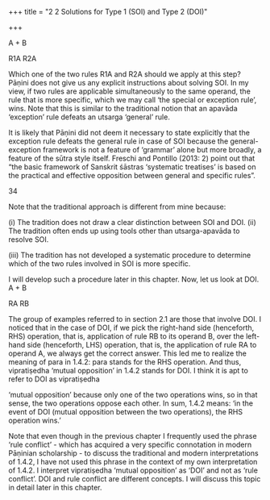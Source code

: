 +++
title = "2 2 Solutions for Type 1 (SOI) and Type 2 (DOI)"

+++

 A + B 

 R1A R2A 

Which one of the two rules R1A and R2A should we apply at this step? Pāṇini does not give us  any explicit instructions about solving SOI. In my view, if two rules are applicable  simultaneously to the same operand, the rule that is more specific, which we may call ‘the special or exception rule’, wins. Note that this is similar to the traditional notion that an  apavāda ‘exception’ rule defeats an utsarga ‘general’ rule.  

It is likely that Pāṇini did not deem it necessary to state explicitly that the exception rule defeats  the general rule in case of SOI because the general-exception framework is not a feature of  ‘grammar’ alone but more broadly, a feature of the sūtra style itself. Freschi and Pontillo (2013:  2) point out that “the basic framework of Sanskrit śāstras ‘systematic treatises’ is based on the  practical and effective opposition between general and specific rules”. 

[^1]: Cardona (1970: 48) does recognize this distinction: “the general condition for vipratiṣedha is, as  noted…that two rules tentatively apply to provide operations which cannot possibly take place  concurrently. The two operations can involve (a) a single operand or (b) different operands.” But he  does not develop this intuition, relying instead on the traditional approach to rule interaction. 

34 

Note that the traditional approach is different from mine because: 

(i) The tradition does not draw a clear distinction between SOI and DOI. (ii) The tradition often ends up using tools other than utsarga-apavāda to resolve SOI.  

(iii) The tradition has not developed a systematic procedure to determine which of the two rules  involved in SOI is more specific.  

I will develop such a procedure later in this chapter. Now, let us look at DOI. A + B 

RA RB 

The group of examples referred to in section 2.1 are those that involve DOI. I noticed that in  the case of DOI, if we pick the right-hand side (henceforth, RHS) operation, that is, application  of rule RB to its operand B, over the left-hand side (henceforth, LHS) operation, that is, the  application of rule RA to operand A, we always get the correct answer. This led me to realize  the meaning of para in 1.4.2: para stands for the RHS operation. And thus, vipratiṣedha  ‘mutual opposition’ in 1.4.2 stands for DOI. I think it is apt to refer to DOI as vipratiṣedha 

‘mutual opposition’ because only one of the two operations wins, so in that sense, the two  operations oppose each other. In sum, 1.4.2 means: ‘in the event of DOI (mutual opposition  between the two operations), the RHS operation wins.’  

Note that even though in the previous chapter I frequently used the phrase ‘rule conflict’ - which has acquired a very specific connotation in modern Pāṇinian scholarship - to discuss the  traditional and modern interpretations of 1.4.2, I have not used this phrase in the context of my  own interpretation of 1.4.2. I interpret vipratiṣedha ‘mutual opposition’ as ‘DOI’ and not as  ‘rule conflict’. DOI and rule conflict are different concepts. I will discuss this topic in detail  later in this chapter. 
